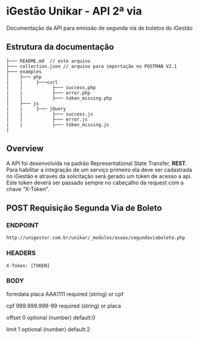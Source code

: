 # iGestão Unikar - API 2ª via
Documentação da API para emissão de segunda via de boletos do iGestão

## Estrutura da documentação
```
├─── README.md  // este arquivo
├─── collection.json // arquivo para importação no POSTMAN V2.1
├─── examples
│    ├─── php
|    |     ├───curl
|    |           ├─── success.php
|    |           ├─── error.php
|    |           ├─── token_missing.php
│    ├─── js
|    |     ├─── jQuery
|    |           ├─── success.js
|    |           ├─── error.js
|    |           ├─── token_missing.js
|
```
## Overview
A API foi desenvolvida na padrão Representational State Transfer, **REST**. Para habilitar a integração de um serviço primeiro ela deve ser cadastrada no iGestão e através da solicitação será gerado um token de acesso a api. Este token deverá ser passado sempre no cabeçalho da request com a chave “X-Token”.

## POST Requisição Segunda Via de Boleto
### ENDPOINT
```http://unigestor.com.br/unikar/_modulos/asaas/segundaviaboleto.php```
### HEADERS
```X-Token: [TOKEN]```
### BODY
formdata
placa
AAA1111
required (string) or cpf

cpf
999.999.999-99
required (string) or placa

offset
0
optional (number) default:0

limit
1
optional (number) default:2


